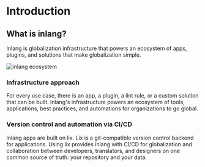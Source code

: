 # Introduction

<doc-links>
    <doc-link title="Guides are in the Marketplace" icon="material-symbols:add-business-outline-rounded" href="/marketplace" description="These docs guide you on how to build on top of inlang. You find guides in the marketplace"></doc-link>
</doc-links>

## What is inlang?

Inlang is globalization infrastructure that powers an ecosystem of apps, plugins, and solutions that make globalization simple.

![inlang ecosystem](https://cdn.jsdelivr.net/gh/inlang/monorepo/inlang/documentation/assets/ecosystem.jpg)

### Infrastructure approach

For every use case, there is an app, a plugin, a lint rule, or a custom solution that can be built. Inlang's infrastructure powers an ecosystem of tools, applications, best practices, and automations for organizations to go global.

<doc-figure src="https://cdn.jsdelivr.net/gh/inlang/monorepo/inlang/documentation/assets/project.jpg" alt="one config file to power all infrastructure tools" caption="Sketch about the concept of one configuration file that powers all tools, automation, and applications for globalization that developers build on top of."></doc-figure>

### Version control and automation via CI/CD

Inlang apps are built on lix. Lix is a git-compatible version control backend for applications. Using lix provides inlang with CI/CD for globalization and collaboration between developers, translators, and designers on one common source of truth: your repository and your data.

<doc-figure src="https://github.com/inlang/monorepo/assets/58360188/917cc987-669d-4203-a2ed-8184087fd070" alt="lix-based globalization infrastructure" caption="Lix repositories act as building blocks for tools, applications like the editor, and automation via CI/CD."></doc-figure>

<doc-links>
    <doc-link title="Getting started" icon="material-symbols:fast-forward-outline-rounded" href="/documentation/manually-create-project" description="Create a new project."></doc-link>
    <doc-link title="Marketplace" icon="material-symbols:add-business-outline-rounded" href="/marketplace" description="Find apps, plugins, and lint rules."></doc-link>
</doc-links>
